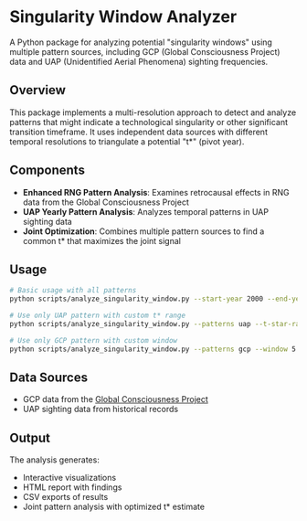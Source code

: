 # Singularity Window Analyzer

A Python package for analyzing potential "singularity windows" using multiple pattern sources, including GCP (Global Consciousness Project) data and UAP (Unidentified Aerial Phenomena) sighting frequencies.

## Overview

This package implements a multi-resolution approach to detect and analyze patterns that might indicate a technological singularity or other significant transition timeframe. It uses independent data sources with different temporal resolutions to triangulate a potential "t*" (pivot year).

## Components

- **Enhanced RNG Pattern Analysis**: Examines retrocausal effects in RNG data from the Global Consciousness Project
- **UAP Yearly Pattern Analysis**: Analyzes temporal patterns in UAP sighting data
- **Joint Optimization**: Combines multiple pattern sources to find a common t* that maximizes the joint signal

## Usage

```bash
# Basic usage with all patterns
python scripts/analyze_singularity_window.py --start-year 2000 --end-year 2050 --window 10 --patterns all

# Use only UAP pattern with custom t* range
python scripts/analyze_singularity_window.py --patterns uap --t-star-range 2030 2050

# Use only GCP pattern with custom window
python scripts/analyze_singularity_window.py --patterns gcp --window 5
```

## Data Sources

- GCP data from the [Global Consciousness Project](https://noosphere.princeton.edu/)
- UAP sighting data from historical records

## Output

The analysis generates:
- Interactive visualizations
- HTML report with findings
- CSV exports of results
- Joint pattern analysis with optimized t* estimate
